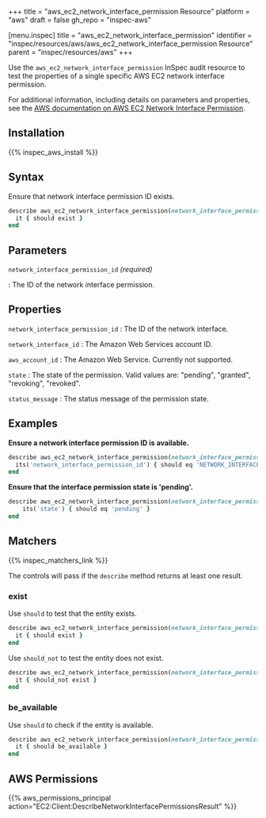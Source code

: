 +++
title = "aws_ec2_network_interface_permission Resource"
platform = "aws"
draft = false
gh_repo = "inspec-aws"

[menu.inspec]
title = "aws_ec2_network_interface_permission"
identifier = "inspec/resources/aws/aws_ec2_network_interface_permission Resource"
parent = "inspec/resources/aws"
+++

Use the `aws_ec2_network_interface_permission` InSpec audit resource to test the properties of a single specific AWS EC2 network interface permission.

For additional information, including details on parameters and properties, see the [AWS documentation on AWS EC2 Network Interface Permission](https://docs.aws.amazon.com/AWSCloudFormation/latest/UserGuide/aws-resource-ec2-networkinterfacepermission.html).

## Installation

{{% inspec_aws_install %}}

## Syntax

Ensure that network interface permission ID exists.

```ruby
describe aws_ec2_network_interface_permission(network_interface_permission_id: 'NETWORK_INTERFACE_PERMISSION_ID') do
  it { should exist }
end
```

## Parameters

`network_interface_permission_id` _(required)_

: The ID of the network interface permission.

## Properties

`network_interface_permission_id`
: The ID of the network interface.

`network_interface_id`
: The Amazon Web Services account ID.

`aws_account_id`
: The Amazon Web Service. Currently not supported.

`state`
: The state of the permission.  Valid values are: "pending", "granted", "revoking", "revoked".

`status_message`
: The status message of the permission state.

## Examples

**Ensure a network interface permission ID is available.**

```ruby
describe aws_ec2_network_interface_permission(network_interface_permission_id: 'NETWORK_INTERFACE_PERMISSION_ID') do
  its('network_interface_permission_id') { should eq 'NETWORK_INTERFACE_PERMISSION_ID' }
end
```

**Ensure that the interface permission state is 'pending'.**

```ruby
describe aws_ec2_network_interface_permission(network_interface_permission_id: 'NETWORK_INTERFACE_PERMISSION_ID') do
    its('state') { should eq 'pending' }
end
```

## Matchers

{{% inspec_matchers_link %}}

The controls will pass if the `describe` method returns at least one result.

### exist

Use `should` to test that the entity exists.

```ruby
describe aws_ec2_network_interface_permission(network_interface_permission_id: 'NETWORK_INTERFACE_PERMISSION_ID') do
  it { should exist }
end
```

Use `should_not` to test the entity does not exist.

```ruby
describe aws_ec2_network_interface_permission(network_interface_permission_id: 'NETWORK_INTERFACE_PERMISSION_ID') do
  it { should_not exist }
end
```

### be_available

Use `should` to check if the entity is available.

```ruby
describe aws_ec2_network_interface_permission(network_interface_permission_id: 'NETWORK_INTERFACE_PERMISSION_ID') do
  it { should be_available }
end
```

## AWS Permissions

{{% aws_permissions_principal action="EC2:Client:DescribeNetworkInterfacePermissionsResult" %}}
